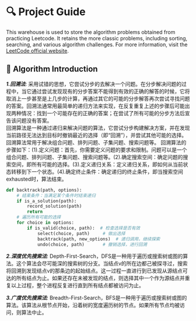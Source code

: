 # :mag: Project Guide

This warehouse is used to store the algorithm problems obtained from practicing Leetcode. It retains the more classic problems, including sorting, searching, and various algorithm challenges. For more information, visit the [LeetCode official website](https://leetcode.cn/problems).  

## :book: Algorithm Introduction

___1.回溯法___: 采用试错的思想，它尝试分步的去解决一个问题。在分步解决问题的过程中，当它通过尝试发现现有的分步答案不能得到有效的正确的解答的时候，它将取消上一步甚至是上几步的计算，再通过其它的可能的分步解答再次尝试寻找问题的答案。回溯法通常用最简单的递归方法来实现，在反复重复上述的步骤后可能出现两种情况：找到一个可能存在的正确的答案；在尝试了所有可能的分步方法后宣告该问题没有答案。  
回溯算法是一种通过递归来解决问题的算法，它尝试分步构建解决方案，并在发现当前路径无法达到目标时撤销最近的选择（即“回溯”），并尝试其他可能的选择。回溯算法常用于解决组合问题、排列问题、子集问题、搜索问题等。 回溯算法的步骤如下：(1).定义问题：首先，你需要定义问题的要求和限制。问题可以是一个组合问题、排列问题、子集问题、搜索问题等。(2).确定搜索空间：确定问题的搜索空间，即所有可能的选择。(3).定义递归关系：定义递归关系，即如何从当前状态转移到下一个状态。(4).确定终止条件：确定递归的终止条件，即当搜索空间exhausted时，算法结束。

```python
def backtrack(path, options):
    # 结束条件：当满足某个条件时结束递归
    if is_a_solution(path):
        record_solution(path)
        return
    # 遍历所有可能的选择
    for choice in options:
        if is_valid(choice, path):  # 检查选择是否有效
            select(choice, path)     # 做出选择
            backtrack(path, new_options)  # 递归调用，继续探索
            undo(choice, path)       # 撤销选择，进行回溯
```

___2.深度优先搜索法___: Depth-First-Search，DFS是一种用于遍历或搜索树或图的算法。这个算法会尽可能深的搜索树的分支。当结点v的所在边都己被探寻过，搜索将回溯到发现结点v的那条边的起始结点。这一过程一直进行到已发现从源结点可达的所有结点为止。如果还存在未被发现的结点，则选择其中一个作为源结点并重复以上过程，整个进程反复进行直到所有结点都被访问为止。  

___3.广度优先搜索法___: Breadth-First-Search，BFS是一种用于遍历或搜索树或图的算法。该算法从根节点开始，沿着树的宽度遍历树的节点。如果所有节点均被访问，则算法中止。
